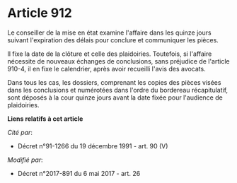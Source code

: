 # Article 912

Le conseiller de la mise en état examine l'affaire dans les quinze jours suivant l'expiration des délais pour conclure et
communiquer les pièces.

Il fixe la date de la clôture et celle des plaidoiries. Toutefois, si l'affaire nécessite de nouveaux échanges de
conclusions, sans préjudice de l'article 910-4, il en fixe le calendrier, après avoir recueilli l'avis des avocats.

Dans tous les cas, les dossiers, comprenant les copies des pièces visées dans les conclusions et numérotées dans l'ordre du
bordereau récapitulatif, sont déposés à la cour quinze jours avant la date fixée pour l'audience de plaidoiries.

**Liens relatifs à cet article**

_Cité par_:

  - Décret n°91-1266 du 19 décembre 1991 - art. 90 (V)

_Modifié par_:

  - Décret n°2017-891 du 6 mai 2017 - art. 26
